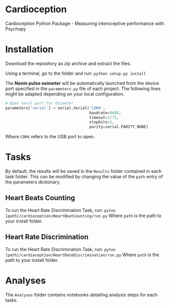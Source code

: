 # Cardioception
Cardioception Python Package - Measuring interoceptive performance with Psychopy

# Installation

Download the repository as zip archive and extract the files.

Using a terminal, go to the folder and run:
`python setup.py install`

The **Nonin pulse oximeter** will be automatically launched from the device port specified in the `parameters.py` file of each project. The following lines might be adapted depending on your local configuration.

```python
# Open seral port for Oximeter
parameters['serial'] = serial.Serial('COM4',
                                     baudrate=9600,
                                     timeout=1/75,
                                     stopbits=1,
                                     parity=serial.PARITY_NONE)
```
Where `COM4` refers to the USB port to open.

# Tasks

By default, the results will be saved in the `Results` folder contained in each task folder. This can be modified by changing the value of the `path` entry of the parameters dictionary.

## Heart Beats Counting
To run the Heart Rate Discrimination Task, run:
`pyton [path]/cardioception/HeartBeatCounting/run.py`
Where `path` is the path to your install folder.

## Heart Rate Discrimination
To run the Heart Rate Discrimination Task, run:
`pyton [path]/cardioception/HeartRateDiscrimination/run.py`
Where `path` is the path to your install folder.

# Analyses

The `Analyses` folder contains notebooks detailing analysis steps for each tasks.
